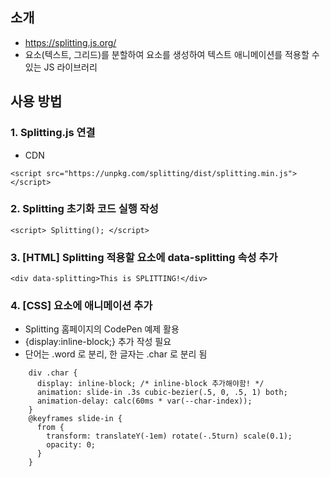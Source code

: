 ## 소개
- https://splitting.js.org/
- 요소(텍스트, 그리드)를 분할하여 요소를 생성하여 텍스트 애니메이션를 적용할 수 있는 JS 라이브러리

## 사용 방법
### 1. Splitting.js 연결
- CDN
```
<script src="https://unpkg.com/splitting/dist/splitting.min.js"></script>
```
### 2. Splitting 초기화 코드 실행 작성
```
<script> Splitting(); </script>
```
### 3. [HTML] Splitting 적용할 요소에 data-splitting 속성 추가
```
<div data-splitting>This is SPLITTING!</div>
```
### 4. [CSS] 요소에 애니메이션 추가
- Splitting 홈페이지의 CodePen 예제 활용
- {display:inline-block;} 추가 작성 필요
- 단어는 .word 로 분리, 한 글자는 .char 로 분리 됨
```
    div .char {
      display: inline-block; /* inline-block 추가해야함! */
      animation: slide-in .3s cubic-bezier(.5, 0, .5, 1) both;
      animation-delay: calc(60ms * var(--char-index));
    }
    @keyframes slide-in {
      from {
        transform: translateY(-1em) rotate(-.5turn) scale(0.1);
        opacity: 0;
      }
    }
```